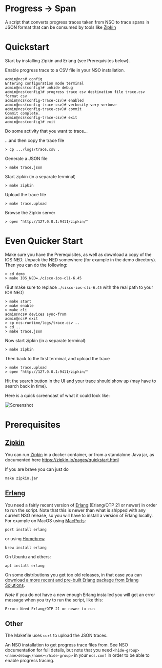 # Progress -> Span

A script that converts progress traces taken from NSO to trace spans in JSON format that can be consumed by tools like [Zipkin](https://zipkin.io)

# Quickstart

Start by installing Zipkin and Erlang (see Prerequisites below).

Enable progress trace to a CSV file in your NSO installation.

    admin@ncs# config
    Entering configuration mode terminal
    admin@ncs(config)# unhide debug
    admin@ncs(config)# progress trace csv destination file trace.csv format csv
    admin@ncs(config-trace-csv)# enabled
    admin@ncs(config-trace-csv)# verbosity very-verbose
    admin@ncs(config-trace-csv)# commit
    Commit complete.
    admin@ncs(config-trace-csv)# exit
    admin@ncs(config)# exit

Do some activity that you want to trace...

...and then copy the trace file

    > cp .../logs/trace.csv .

Generate a JSON file

    > make trace.json

Start zipkin (in a separate terminal)

    > make zipkin

Upload the trace file

    > make trace.upload

Browse the Zipkin server

    > open "http://127.0.0.1:9411/zipkin/"


# Even Quicker Start

Make sure you have the Prerequisites, as well as download a copy of the IOS NED. Unpack the NED somewhere (for example in the demo directory). Then you can do the following:

    > cd demo
    > make IOS_NED=./cisco-ios-cli-6.45

(But make sure to replace `./cisco-ios-cli-6.45` with the real path to your IOS NED)

    > make start
    > make enable
    > make cli
    admin@ncs# devices sync-from
    admin@ncs# exit
    > cp ncs-runtime/logs/trace.csv ..
    > cd ..
    > make trace.json

Now start zipkin (in a separate terminal)

    > make zipkin

Then back to the first terminal, and upload the trace

    > make trace.upload
    > open "http://127.0.0.1:9411/zipkin/"

Hit the search button in the UI and your trace should show up (may have to search back in time).

Here is a quick screencast of what it could look like:

![Screenshot](demo/screencast.gif)


# Prerequisites

## [Zipkin](https://zipkin.io)

You can run [Zipkin](https://zipkin.io) in a docker container, or from a standalone Java jar, as documented here https://zipkin.io/pages/quickstart.html

If you are brave you can just do

    make zipkin.jar


## [Erlang](https://erlang.org/)

You need a fairly recent version of [Erlang](https://erlang.org/) (Erlang/OTP 21 or newer) in order to run the script. Note that this is newer than what is shipped with any current NSO release, so you will have to install a version of Erlang locally. For example on MacOS using [MacPorts](https://www.macports.org):

    port install erlang

or using [Homebrew](https://brew.sh)

    brew install erlang

On Ubuntu and others:

    apt install erlang

On some distributions you get too old releases, in that case you can [download a more recent and pre-built Erlang package from Erlang Solutions](https://www.erlang-solutions.com/resources/download.html).

*Note* if you do not have a new enough Erlang installed you will get an error message when you try to run the script, like this:

    Error: Need Erlang/OTP 21 or newer to run


## Other

The Makefile uses `curl` to upload the JSON traces.

An NSO installation to get progress trace files from. See NSO documentation for full details, but note that you need `<hide-group><name>debug</name></hide-group>` in your `ncs.conf` in order to be able to enable progress tracing.
